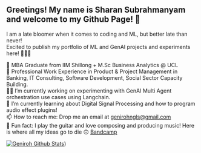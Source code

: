 <!-- Basic Bio Information -->

## Greetings! My name is Sharan Subrahmanyam and welcome to my Github Page! 🌌

I am a late bloomer when it comes to coding and ML, but better late than never! </br>
Excited to publish my portfolio of ML and GenAI projects and experiments here! 😬😬😬</br>


👾 MBA Graduate from IIM Shillong + M.Sc Business Analytics @ UCL</br>
🤖 Professional Work Experience in Product & Project Management in Banking, IT Consulting, Software Development, Social Sector Capacity Building.</br>
🏋🏻 I’m currently working on experimenting with GenAI Multi Agent orchestration use cases using Langchain.</br>
🌱 I’m currently learning about Digital Signal Processing and how to program audio effect plugins!</br>
📫 How to reach me: Drop me an email at genirohngls@gmail.com</br>
🔋 Fun fact: I play the guitar and love composing and producing music! Here is where all my ideas go to die 🙃 [Bandcamp](https://geniroh.bandcamp.com/)</br>

[![Geniroh Github Stats](https://github-readme-stats.vercel.app/api?username=Geniroh-ai&count_private=true&show_icons=true&theme=dark&hide_rank=false)](https://github.com/anuraghazra/github-readme-stats))
